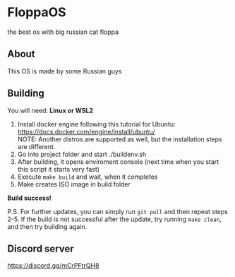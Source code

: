 # FloppaOS
the best os with big russian cat floppa

## About
This OS is made by some Russian guys

## Building
You will need: **Linux or WSL2**
1. Install docker engine following this tutorial for Ubuntu: https://docs.docker.com/engine/install/ubuntu/ \
  NOTE: Another distros are supported as well, but the installation steps are different.
2. Go into project folder and start ./buildenv.sh
3. After building, it opens enviroment console (next time when you start this script it starts very fast)
4. Execute `make build` and wait, when it completes
5. Make creates ISO image in build folder

**Build success!**

P.S. For further updates, you can simply run `git pull` and then repeat steps 2-5.
If the build is not successful after the update, try running `make clean`, and then try building again.

## Discord server
https://discord.gg/mCrPFtrQH8
